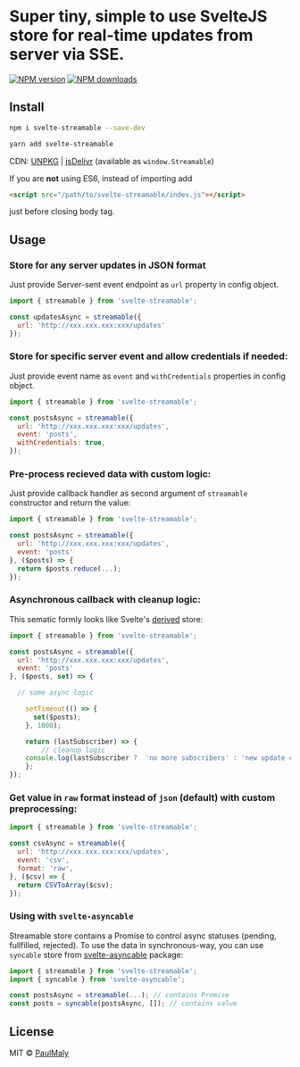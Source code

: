 # Super tiny, simple to use SvelteJS store for real-time updates from server via SSE.

[![NPM version](https://img.shields.io/npm/v/svelte-streamable.svg?style=flat)](https://www.npmjs.com/package/svelte-streamable) [![NPM downloads](https://img.shields.io/npm/dm/svelte-streamable.svg?style=flat)](https://www.npmjs.com/package/svelte-streamable)


## Install

```bash
npm i svelte-streamable --save-dev
```

```bash
yarn add svelte-streamable
```

CDN: [UNPKG](https://unpkg.com/svelte-streamable/) | [jsDelivr](https://cdn.jsdelivr.net/npm/svelte-streamable/) (available as `window.Streamable`)

If you are **not** using ES6, instead of importing add 

```html
<script src="/path/to/svelte-streamable/index.js"></script>
```

just before closing body tag.

## Usage

### Store for any server updates in JSON format

Just provide Server-sent event endpoint as `url` property in config object.

```javascript
import { streamable } from 'svelte-streamable';

const updatesAsync = streamable({
  url: 'http://xxx.xxx.xxx:xxx/updates'
});
```

### Store for specific server event and allow credentials if needed:

Just provide event name as `event` and `withCredentials` properties in config object.

```javascript
import { streamable } from 'svelte-streamable';

const postsAsync = streamable({
  url: 'http://xxx.xxx.xxx:xxx/updates',
  event: 'posts',
  withCredentials: true,
});
```

### Pre-process recieved data with custom logic:

Just provide callback handler as second argument of `streamable` constructor and return the value:

```javascript
import { streamable } from 'svelte-streamable';

const postsAsync = streamable({
  url: 'http://xxx.xxx.xxx:xxx/updates',
  event: 'posts'
}, ($posts) => {
  return $posts.reduce(...);
});
```

### Asynchronous callback with cleanup logic:

This sematic formly looks like Svelte's [derived](https://svelte.dev/docs#derived) store:

```javascript
import { streamable } from 'svelte-streamable';

const postsAsync = streamable({
  url: 'http://xxx.xxx.xxx:xxx/updates',
  event: 'posts'
}, ($posts, set) => {

  // some async logic

	setTimeout(() => {
	  set($posts);
	}, 1000);

	return (lastSubscriber) => {
		// cleanup logic
    console.log(lastSubscriber ?  'no more subscribers' : 'new update cleanup');
	};
});
```

### Get value in `raw` format instead of `json` (default) with custom preprocessing:

```javascript
import { streamable } from 'svelte-streamable';

const csvAsync = streamable({
  url: 'http://xxx.xxx.xxx:xxx/updates',
  event: 'csv',
  format: 'raw',
}, ($csv) => {
  return CSVToArray($csv);
});
```

### Using with `svelte-asyncable`

Streamable store contains a Promise to control async statuses (pending, fullfilled, rejected). To use the data in synchronous-way, you can use `syncable` store from  [svelte-asyncable](https://www.npmjs.com/package/svelte-asyncable) package:


```javascript
import { streamable } from 'svelte-streamable';
import { syncable } from 'svelte-asyncable';

const postsAsync = streamable(...); // contains Promise
const posts = syncable(postsAsync, []); // contains value
```

## License

MIT &copy; [PaulMaly](https://github.com/PaulMaly)
